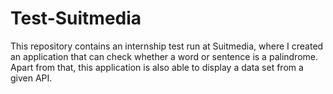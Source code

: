 # Test-Suitmedia
This repository contains an internship test run at Suitmedia, where I created an application that can check whether a word or sentence is a palindrome. Apart from that, this application is also able to display a data set from a given API.
